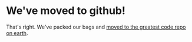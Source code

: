 # We've moved to github! #

That's right. We've packed our bags and [moved to the greatest code repo on earth](http://github.com/Scalr/).